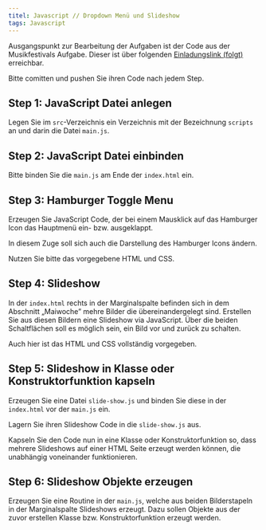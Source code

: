 ```yaml
---
titel: Javascript // Dropdown Menü und Slideshow
tags: Javascript
---
```


Ausgangspunkt zur Bearbeitung der Aufgaben ist der Code aus der Musikfestivals Aufgabe. Dieser ist über folgenden [Einladungslink (folgt)]() erreichbar.

Bitte comitten und pushen Sie ihren Code nach jedem Step.

## Step 1: JavaScript Datei anlegen
Legen Sie im `src`-Verzeichnis ein Verzeichnis mit der Bezeichnung `scripts` an und darin die Datei `main.js`.

## Step 2: JavaScript Datei einbinden
Bitte binden Sie die `main.js` am Ende der `index.html` ein.

## Step 3: Hamburger Toggle Menu
Erzeugen Sie JavaScript Code, der bei einem Mausklick auf das Hamburger Icon das Hauptmenü ein- bzw. ausgeklappt.

In diesem Zuge soll sich auch die Darstellung des Hamburger Icons ändern.

Nutzen Sie bitte das vorgegebene HTML und CSS.

## Step 4: Slideshow

In der `index.html` rechts in der Marginalspalte befinden sich in dem Abschnitt „Maiwoche” mehre Bilder die übereinandergelegt sind.
Erstellen Sie aus diesen Bildern eine Slideshow via JavaScript. Über die beiden Schaltflächen soll es möglich sein, ein Bild vor und zurück zu schalten.

Auch hier ist das HTML und CSS vollständig vorgegeben.

## Step 5: Slideshow in Klasse oder Konstruktorfunktion kapseln
Erzeugen Sie eine Datei `slide-show.js` und binden Sie diese in der `index.html` vor der `main.js` ein.

Lagern Sie ihren Slideshow Code in die `slide-show.js` aus.

Kapseln Sie den Code nun in eine Klasse oder Konstruktorfunktion so, dass mehrere Slideshows auf einer HTML Seite erzeugt werden können, die unabhängig voneinander funktionieren.

## Step 6: Slideshow Objekte erzeugen
Erzeugen Sie eine Routine in der `main.js`, welche aus beiden Bilderstapeln in der Marginalspalte Slideshows erzeugt. Dazu sollen Objekte aus der zuvor erstellen Klasse bzw. Konstruktorfunktion erzeugt werden.

